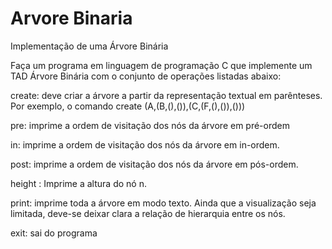 # Arvore Binaria
Implementação de uma Árvore Binária

<p>Faça um programa em linguagem de programação C que implemente um TAD Árvore Binária com o conjunto de operações listadas abaixo:</p>
<p>create: deve criar a árvore a partir da representação textual em parênteses. Por exemplo, o comando create (A,(B,(),()),(C,(F,(),()),()))</p>
<p>pre: imprime a ordem de visitação dos nós da árvore em pré-ordem</p>
<p>in: imprime a ordem de visitação dos nós da árvore em in-ordem.</p>
<p>post: imprime a ordem de visitação dos nós da árvore em pós-ordem.</p>
<p>height <n>: Imprime a altura do nó n.</n>
<p>print: imprime toda a árvore em modo texto. Ainda que a visualização seja limitada, deve-se deixar clara a relação de hierarquia entre os nós.</p>
<p>exit: sai do programa</p>
